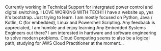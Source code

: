 Currently working in Technical Support for intergrated power control and digital switching.  I LOVE WORKING WITH TECH!!  I have a website up, yes it's bootstrap. 
Just trying to learn.  I am mostly focused on Python, Java / Kotlin, C (for embedded), Linux and Powershell Scripting.
Any feedback is appreciated, I am humble and enjoy learning
Any Embedded Systems Engineers out there?  I am interested in hardware and software engineering to solve modern problems.
Cloud Computing seems to also be a logical path, studying for AWS Cloud Practitioner at the moment...
